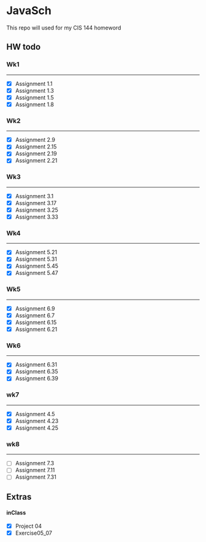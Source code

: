 # JavaSch

This repo will used for my CIS 144 homeword

## HW todo

### Wk1
---

- [x] Assignment 1.1
- [x] Assignment 1.3
- [x] Assignment 1.5
- [x] Assignment 1.8

### Wk2
---

- [x] Assignment 2.9
- [x] Assignment 2.15
- [x] Assignment 2.19
- [x] Assignment 2.21

### Wk3
---

- [x] Assignment 3.1
- [x] Assignment 3.17
- [x] Assignment 3.25
- [x] Assignment 3.33

### Wk4
---

- [x] Assignment 5.21
- [x] Assignment 5.31
- [x] Assignment 5.45
- [x] Assignment 5.47

### Wk5
---

- [x] Assignment 6.9
- [x] Assignment 6.7
- [x] Assignment 6.15
- [x] Assignment 6.21

### Wk6
---

- [x] Assignment 6.31
- [x] Assignment 6.35
- [x] Assignment 6.39

### wk7
---

- [x] Assignment 4.5
- [x] Assignment 4.23
- [x] Assignment 4.25

### wk8
---

- [ ] Assignment 7.3
- [ ] Assignment 7.11
- [ ] Assignment 7.31

## Extras 

#### inClass

- [x] Project 04
- [x] Exercise05_07
